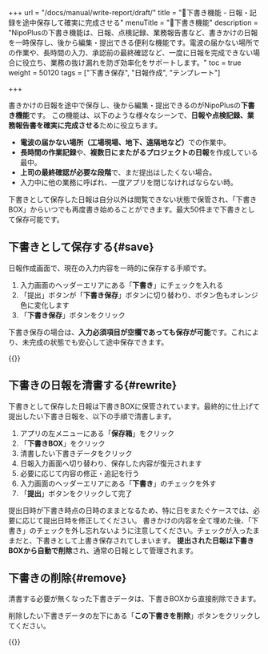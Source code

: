 +++
url = "/docs/manual/write-report/draft/"
title = "📝下書き機能 - 日報・記録を途中保存して確実に完成させる" 
menuTitle = "📝下書き機能"
description = "NipoPlusの下書き機能は、日報、点検記録、業務報告書など、書きかけの日報を一時保存し、後から編集・提出できる便利な機能です。電波の届かない場所での作業や、長時間の入力、承認前の最終確認など、一度に日報を完成できない場合に役立ち、業務の抜け漏れを防ぎ効率化をサポートします。" 
toc = true
weight = 50120
tags = ["下書き保存",  "日報作成", "テンプレート"]

+++

書きかけの日報を途中で保存し、後から編集・提出できるのがNipoPlusの<strong>下書き機能</strong>です。
この機能は、以下のような様々なシーンで、<strong>日報や点検記録、業務報告書を確実に完成させる</strong>ために役立ちます。

- <strong>電波の届かない場所（工場現場、地下、遠隔地など）</strong>での作業中。
- <strong>長時間の作業記録</strong>や、<strong>複数日にまたがるプロジェクトの日報</strong>を作成している最中。
- <strong>上司の最終確認が必要な段階</strong>で、まだ提出はしたくない場合。
- 入力中に他の業務に呼ばれ、一度アプリを閉じなければならない時。

下書きとして保存した日報は自分以外は閲覧できない状態で保管され、「下書きBOX」からいつでも再度書き始めることができます。最大50件まで下書きとして保存可能です。

## 下書きとして保存する{#save}

日報作成画面で、現在の入力内容を一時的に保存する手順です。

1.  入力画面のヘッダーエリアにある「<strong>下書き</strong>」にチェックを入れる
2.  「提出」ボタンが「<strong>下書き保存</strong>」ボタンに切り替わり、ボタン色もオレンジ色に変化します
3.  「<strong>下書き保存</strong>」ボタンをクリック

下書き保存の場合は、<strong>入力必須項目が空欄であっても保存が可能</strong>です。これにより、未完成の状態でも安心して途中保存できます。

{{<icatch filename="img/report-draft-save" msg="書きかけの日報や点検記録を「下書き」にチェックを入れて保存すると、下書きBOXに一時的に保管されます" alice="ok">}}

## 下書きの日報を清書する{#rewrite}

下書きとして保存した日報は下書きBOXに保管されています。最終的に仕上げて提出したい下書き日報を、以下の手順で清書します。

1.  アプリの左メニューにある「<strong>保存箱</strong>」をクリック
2.  「<strong>下書きBOX</strong>」をクリック
3.  清書したい下書きデータをクリック
4.  日報入力画面へ切り替わり、保存した内容が復元されます
5.  必要に応じて内容の修正・追記を行う
6.  入力画面のヘッダーエリアにある「<strong>下書き</strong>」のチェックを外す
7.  「<strong>提出</strong>」ボタンをクリックして完了

提出日時が下書き時点の日時のままとなるため、特に日をまたぐケースでは、必要に応じて提出日時を修正してください。
書きかけの内容を全て埋めた後、「下書き」のチェックを外し忘れないように注意してください。チェックが入ったままだと、下書きとして上書き保存されてしまいます。
<strong>提出された日報は下書きBOXから自動で削除</strong>され、通常の日報として管理されます。

## 下書きの削除{#remove}

清書する必要が無くなった下書きデータは、下書きBOXから直接削除できます。

削除したい下書きデータの左下にある「<strong>この下書きを削除</strong>」ボタンをクリックしてください。

{{<icatch filename="img/draft-delete" msg="不要になった下書き日報を削除するには、下書きBOXでゴミ箱ボタンを押します。これで下書きデータが完全に削除されます" alice="here">}}
